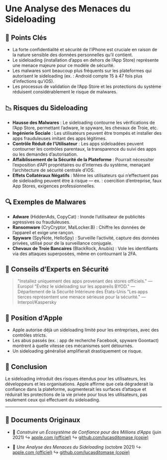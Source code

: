 # Une Analyse des Menaces du Sideloading

## 📌 Points Clés

- La forte confidentialité et sécurité de l’iPhone est cruciale en raison de la nature sensible des données personnelles qu’il contient.
- Le sideloading (installation d’apps en dehors de l’App Store) représente une menace majeure pour ce modèle de sécurité.
- Les malwares sont beaucoup plus fréquents sur les plateformes qui autorisent le sideloading (ex. : Android compte 15 à 47 fois plus d’infections qu’iOS).
- Les processus de validation de l’App Store et les protections du système réduisent considérablement le risque de malwares.

## 📉 Risques du Sideloading

- **Hausse des Malwares** : Le sideloading contourne les vérifications de l’App Store, permettant l’adware, le spyware, les chevaux de Troie, etc.
- **Ingénierie Sociale** : Les utilisateurs peuvent être trompés et installer des apps frauduleuses imitant des apps légitimes.
- **Contrôle Réduit de l’Utilisateur** : Les apps sideloadées peuvent contourner les contrôles parentaux, la transparence du suivi des apps ou les demandes d’autorisation.
- **Affaiblissement de la Sécurité de la Plateforme** : Pourrait nécessiter l’exposition d’API propriétaires ou d’internes du système, menaçant l’architecture de sécurité centrale d’iOS.
- **Effets Collatéraux Négatifs** : Même les utilisateurs qui n’effectuent pas de sideloading peuvent être à risque — ex. : coercition d’entreprise, faux App Stores, exigences professionnelles.

## 🔍 Exemples de Malwares

- **Adware** (HiddenAds, CopyCat) : Inonde l’utilisateur de publicités agressives ou frauduleuses.
- **Ransomware** (CryCryptor, MalLocker.B) : Chiffre les données de l’appareil et exige une rançon.
- **Spyware** (SpyNote, HelloSpy) : Surveille l’activité, capture des données privées, utilisé pour de la surveillance conjugale.
- **Chevaux de Troie Bancaires** (BlackRock, Anubis) : Vole les identifiants via des attaques superposées, même en contournant la 2FA.

## 🧠 Conseils d’Experts en Sécurité

> "Installez uniquement des apps provenant des stores officiels." — Europol
> "Évitez le sideloading sur les appareils BYOD." — Département de la Sécurité Intérieure des États-Unis
> "Les apps tierces représentent une menace sérieuse pour la sécurité." — Interpol/Kaspersky

## 🚫 Position d’Apple

- Apple autorise déjà un sideloading limité pour les entreprises, avec des contrôles stricts.
- Les abus passés (ex. : app de recherche Facebook, spyware Goontact) montrent à quelle vitesse ces mécanismes sont détournés.
- Un sideloading généralisé amplifierait drastiquement ce risque.

## 📎 Conclusion

Le sideloading introduit des risques étendus pour les utilisateurs, les développeurs et les organisations. Apple affirme que cela dégraderait la confiance dans la plateforme, augmenterait les surfaces d’attaque et réduirait les protections de la vie privée pour tous les utilisateurs, pas seulement ceux qui effectuent du sideloading.

---

## 📄 Documents Originaux

- 🧷 *Construire un Écosystème de Confiance pour des Millions d’Apps* (juin 2021)
  ↪️ [apple.com (officiel)](https://www.apple.com/privacy/docs/Building_a_Trusted_Ecosystem_for_Millions_of_Apps.pdf)
  ↪️ [github.com/lucasditomase (copie)](https://github.com/lucasditomase/app-restrictions/blob/main/summary.pdf)

- 🧷 *Une Analyse des Menaces du Sideloading* (octobre 2021)
  ↪️ [apple.com (officiel)](https://www.apple.com/privacy/docs/Building_a_Trusted_Ecosystem_for_Millions_of_Apps_A_Threat_Analysis_of_Sideloading.pdf)
  ↪️ [github.com/lucasditomase (copie)](https://github.com/lucasditomase/app-restrictions/blob/main/threat-analysis.pdf)
